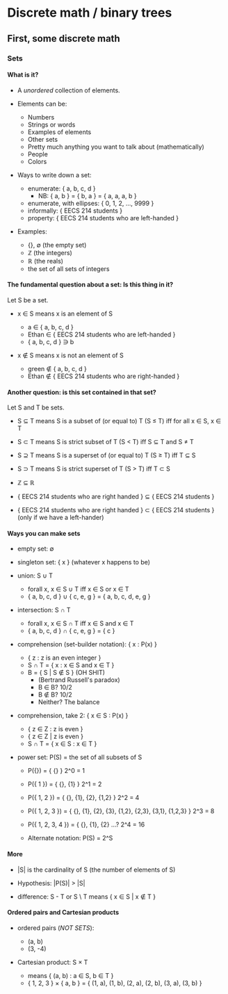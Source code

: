 # Discrete math / binary trees

## First, some discrete math

### Sets

#### What is it?

  - A *unordered* collection of elements.

  - Elements can be:
      - Numbers
      - Strings or words
      - Examples of elements
      - Other sets
      - Pretty much anything you want to talk about (mathematically)
      - People
      - Colors

  - Ways to write down a set:
      - enumerate: { a, b, c, d }
          - NB: { a, b } = { b, a } = { a, a, a, b }
      - enumerate, with ellipses: { 0, 1, 2, ..., 9999 }
      - informally: { EECS 214 students }
      - property: { EECS 214 students who are left-handed }

  - Examples:
      - {}, ∅ (the empty set)
      - ℤ (the integers)
      - ℝ (the reals)
      - the set of all sets of integers

#### The fundamental question about a set: Is this thing in it?

Let S be a set.

  - x ∈ S  means  x is an element of S
      - a ∈ { a, b, c, d }
      - Ethan ∈ { EECS 214 students who are left-handed }
      - { a, b, c, d } ∋ b

  - x ∉ S  means  x is not an element of S
      - green ∉ { a, b, c, d }
      - Ethan ∉ { EECS 214 students who are right-handed }

#### Another question: is this set contained in that set?

Let S and T be sets.

  - S ⊆ T  means  S is a subset of (or equal to) T      (S ≤ T)
        iff for all x ∈ S, x ∈ T
  - S ⊂ T  means  S is strict subset of T               (S < T)
        iff S ⊆ T and S ≠ T
  - S ⊇ T  means  S is a superset of (or equal to) T    (S ≥ T)
        iff T ⊆ S
  - S ⊃ T  means  S is strict superset of T             (S > T)
        iff T ⊂ S

  - ℤ ⊆ ℝ
  - { EECS 214 students who are right handed }
        ⊆ { EECS 214 students }
  - { EECS 214 students who are right handed }
        ⊂ { EECS 214 students }
      (only if we have a left-hander)

#### Ways you can make sets

  - empty set: ∅

  - singleton set: { x }    (whatever x happens to be)

  - union: S ∪ T
      - forall x,  x ∈ S ∪ T  iff  x ∈ S or x ∈ T
      - { a, b, c, d } ∪ { c, e, g } = { a, b, c, d, e, g }

  - intersection: S ∩ T
      - forall x,  x ∈ S ∩ T  iff  x ∈ S and x ∈ T
      - { a, b, c, d } ∩ { c, e, g } = { c }

  - comprehension (set-builder notation): { x : P(x) }
      - { z : z is an even integer }
      - S ∩ T = { x : x ∈ S and x ∈ T }
      - B = { S | S ∉ S }   (OH SHIT)
          - (Bertrand Russell's paradox)
          - B ∈ B? 10/2
          - B ∉ B? 10/2
          - Neither? The balance

  - comprehension, take 2: { x ∈ S : P(x) }
     - { z ∈ Z : z is even }
     - { z ∈ Z | z is even }
     - S ∩ T = { x ∈ S : x ∈ T }

  - power set: P(S) = the set of all subsets of S
     - P({})          = { {} }                  2^0 = 1
     - P({ 1 })       = { {}, {1} }             2^1 = 2
     - P({ 1, 2 })    = { {}, {1}, {2}, {1,2} } 2^2 = 4
     - P({ 1, 2, 3 }) = { {}, {1}, {2}, {3}, {1,2}, {2,3}, {3,1}, {1,2,3} }
                                                2^3 = 8
     - P({ 1, 2, 3, 4 }) = { {}, {1}, {2} ...?  2^4 = 16

     - Alternate notation: P(S) = 2^S

#### More

  - |S| is the cardinality of S
    (the number of elements of S)

  - Hypothesis: |P(S)| > |S|

  - difference: S - T  or  S \ T
      means { x ∈ S | x ∉ T }

#### Ordered pairs and Cartesian products

  - ordered pairs (*NOT SETS*):
      - (a, b)
      - (3, -4)

  - Cartesian product: S × T
      - means { (a, b) : a ∈ S, b ∈ T }
      - { 1, 2, 3 } × { a, b } = { (1, a), (1, b), (2, a),
                                   (2, b), (3, a), (3, b) }
